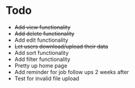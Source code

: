 # Todo
- ~~Add view functionality~~
- ~~Add delete functionality~~
- Add edit functionality
- ~~Let users download/upload their data~~
- Add sort functionality
- Add filter functionality
- Pretty up home page
- Add reminder for job follow ups 2 weeks after
- Test for invalid file upload
